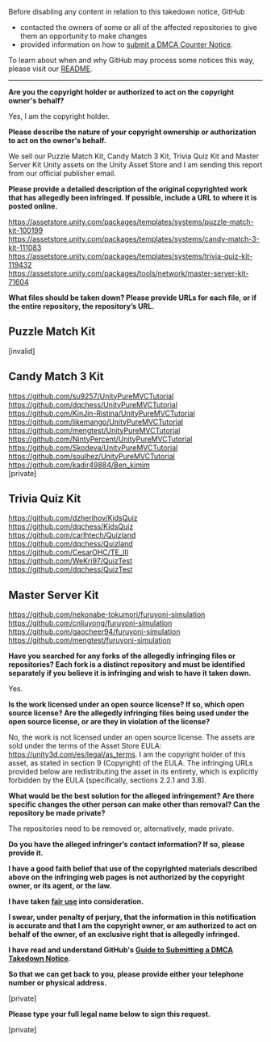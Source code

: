 Before disabling any content in relation to this takedown notice, GitHub
- contacted the owners of some or all of the affected repositories to give them an opportunity to make changes
- provided information on how to [submit a DMCA Counter Notice](https://docs.github.com/en/articles/guide-to-submitting-a-dmca-counter-notice).

To learn about when and why GitHub may process some notices this way, please visit our [README](https://github.com/github/dmca/blob/master/README.md).

---

**Are you the copyright holder or authorized to act on the copyright owner's behalf?**

Yes, I am the copyright holder.

**Please describe the nature of your copyright ownership or authorization to act on the owner's behalf.**

We sell our Puzzle Match Kit, Candy Match 3 Kit, Trivia Quiz Kit and Master Server Kit Unity assets on the Unity Asset Store and I am sending this report from our official publisher email.

**Please provide a detailed description of the original copyrighted work that has allegedly been infringed. If possible, include a URL to where it is posted online.**

https://assetstore.unity.com/packages/templates/systems/puzzle-match-kit-100199  
https://assetstore.unity.com/packages/templates/systems/candy-match-3-kit-111083  
https://assetstore.unity.com/packages/templates/systems/trivia-quiz-kit-119432  
https://assetstore.unity.com/packages/tools/network/master-server-kit-71604

**What files should be taken down? Please provide URLs for each file, or if the entire repository, the repository’s URL.**

Puzzle Match Kit  
-----------------  
[invalid]

Candy Match 3 Kit  
-------------------    
https://github.com/su9257/UnityPureMVCTutorial  
https://github.com/dqchess/UnityPureMVCTutorial  
https://github.com/KinJin-Ristina/UnityPureMVCTutorial  
https://github.com/likemango/UnityPureMVCTutorial  
https://github.com/mengtest/UnityPureMVCTutorial  
https://github.com/NintyPercent/UnityPureMVCTutorial  
https://github.com/Skodeva/UnityPureMVCTutorial  
https://github.com/soulhez/UnityPureMVCTutorial  
https://github.com/kadir49884/Ben_kimim  
[private]

Trivia Quiz Kit  
--------------  
https://github.com/dzherihov/KidsQuiz  
https://github.com/dqchess/KidsQuiz  
https://github.com/carlhtech/Quizland  
https://github.com/dqchess/Quizland  
https://github.com/CesarOHC/TE_III  
https://github.com/WeKri97/QuizTest  
https://github.com/dqchess/QuizTest

Master Server Kit  
-----------------  
https://github.com/nekonabe-tokumori/furuyoni-simulation  
https://github.com/cnliuyong/furuyoni-simulation  
https://github.com/gaocheer94/furuyoni-simulation  
https://github.com/mengtest/furuyoni-simulation  

**Have you searched for any forks of the allegedly infringing files or repositories? Each fork is a distinct repository and must be identified separately if you believe it is infringing and wish to have it taken down.**

Yes.

**Is the work licensed under an open source license? If so, which open source license? Are the allegedly infringing files being used under the open source license, or are they in violation of the license?**

No, the work is not licensed under an open source license. The assets are sold under the terms of the Asset Store EULA: https://unity3d.com/es/legal/as_terms. I am the copyright holder of this asset, as stated in section 9 (Copyright) of the EULA. The infringing URLs provided below are redistributing the asset in its entirety, which is explicitly forbidden by the EULA (specifically, sections 2.2.1 and 3.8).

**What would be the best solution for the alleged infringement? Are there specific changes the other person can make other than removal? Can the repository be made private?**

The repositories need to be removed or, alternatively, made private.

**Do you have the alleged infringer’s contact information? If so, please provide it.**

**I have a good faith belief that use of the copyrighted materials described above on the infringing web pages is not authorized by the copyright owner, or its agent, or the law.**

**I have taken <a href="https://www.lumendatabase.org/topics/22">fair use</a> into consideration.**

**I swear, under penalty of perjury, that the information in this notification is accurate and that I am the copyright owner, or am authorized to act on behalf of the owner, of an exclusive right that is allegedly infringed.**

**I have read and understand GitHub's <a href="https://docs.github.com/articles/guide-to-submitting-a-dmca-takedown-notice/">Guide to Submitting a DMCA Takedown Notice</a>.**

**So that we can get back to you, please provide either your telephone number or physical address.**

[private]

**Please type your full legal name below to sign this request.**

[private]
